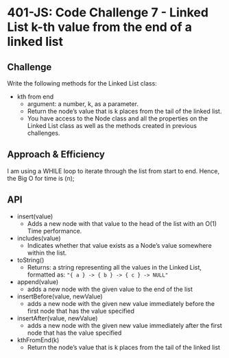 # 401-JS: Code Challenge 7 - Linked List k-th value from the end of a linked list

## Challenge

Write the following methods for the Linked List class:

- kth from end
  - argument: a number, k, as a parameter.
  - Return the node’s value that is k places from the tail of the linked list.
  - You have access to the Node class and all the properties on the Linked List class as well as the methods created in previous challenges.
  
## Approach & Efficiency
<!-- What approach did you take? Why? What is the Big O space/time for this approach? -->

  I am using a WHILE loop to iterate through the list from start to end. Hence, the Big O for time is (n);

## API
<!-- Description of each method publicly available to your Linked List -->

- insert(value)
  - Adds a new node with that value to the head of the list with an O(1) Time performance.
- includes(value)
  - Indicates whether that value exists as a Node’s value somewhere within the list.
- toString()
  - Returns: a string representing all the values in the Linked List, formatted as: ```"{ a } -> { b } -> { c } -> NULL"```
- append(value)
  - adds a new node with the given value to the end of the list
- insertBefore(value, newValue)
  - adds a new node with the given new value immediately before the first node that has the value specified
- insertAfter(value, newValue)
  - adds a new node with the given new value immediately after the first node that has the value specified
- kthFromEnd(k)
  - Return the node’s value that is k places from the tail of the linked list
  
